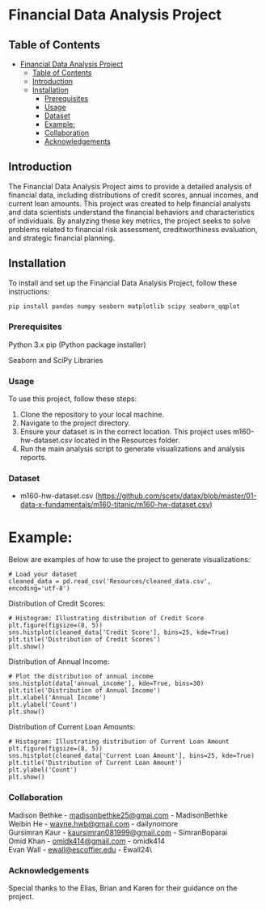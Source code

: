 # Financial Data Analysis Project

## Table of Contents

- [Financial Data Analysis Project](#financial-data-analysis-project)
  - [Table of Contents](#table-of-contents)
  - [Introduction](#introduction)
  - [Installation](#installation)
    - [Prerequisites](#prerequisites)
    - [Usage](#usage)
    - [Dataset](#dataset)
    - [Example:](#example)
    - [Collaboration](#collaboration)
    - [Acknowledgements](#acknowledgements)

## Introduction

The Financial Data Analysis Project aims to provide a detailed analysis of financial data, including distributions of credit scores, annual incomes, and current loan amounts. This project was created to help financial analysts and data scientists understand the financial behaviors and characteristics of individuals. By analyzing these key metrics, the project seeks to solve problems related to financial risk assessment, creditworthiness evaluation, and strategic financial planning.

## Installation

To install and set up the Financial Data Analysis Project, follow these instructions:
```bash
pip install pandas numpy seaborn matplotlib scipy seaborn_qqplot 
```

### Prerequisites

Python 3.x
pip (Python package installer)

Seaborn and SciPy Libraries

### Usage

To use this project, follow these steps:

  1. Clone the repository to your local machine.
  2. Navigate to the project directory.
  3. Ensure your dataset is in the correct location. This project uses m160-hw-dataset.csv located in the Resources folder.
  4. Run the main analysis script to generate visualizations and analysis reports.

### Dataset 
- m160-hw-dataset.csv (https://github.com/scetx/datax/blob/master/01-data-x-fundamentals/m160-titanic/m160-hw-dataset.csv) 
      
# Example:
Below are examples of how to use the project to generate visualizations:

```
# Load your dataset
cleaned_data = pd.read_csv('Resources/cleaned_data.csv', encoding='utf-8')
```

Distribution of Credit Scores:
```
# Histogram: Illustrating distribution of Credit Score
plt.figure(figsize=(8, 5))
sns.histplot(cleaned_data['Credit Score'], bins=25, kde=True)
plt.title('Distribution of Credit Scores')
plt.show()
```

Distribution of Annual Income:
```
# Plot the distribution of annual income
sns.histplot(data['annual_income'], kde=True, bins=30)
plt.title('Distribution of Annual Income')
plt.xlabel('Annual Income')
plt.ylabel('Count')
plt.show()
```

Distribution of Current Loan Amounts:
```
# Histogram: Illustrating distribution of Current Loan Amount
plt.figure(figsize=(8, 5))
sns.histplot(cleaned_data['Current Loan Amount'], bins=25, kde=True)
plt.title('Distribution of Current Loan Amount')
plt.ylabel('Count')
plt.show()
```
### Collaboration
Madison Bethke - madisonbethke25@gmai.com - MadisonBethke\
Weibin He - wayne.hwb@gmail.com - dailynomore\
Gursimran Kaur - kaursimran081999@gmail.com - SimranBoparai\
Omid Khan - omidk414@gmail.com - omidk414\
Evan Wall - ewall@escoffier.edu - Ewall24\

### Acknowledgements
Special thanks to the Elias, Brian and Karen for their guidance on the project.
